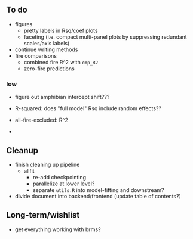 ## To do

- figures
    - pretty labels in Rsq/coef plots
    - faceting (i.e. compact multi-panel plots by suppressing redundant scales/axis labels)
- continue writing methods
- fire comparisons
    - combined fire R^2 with `cmp_R2`
	- zero-fire predictions

### low

- figure out amphibian intercept shift???
- R-squared: does "full model" Rsq include random effects??

- all-fire-excluded: R^2
- 
## Cleanup

- finish cleaning up pipeline
	- allfit
	   - re-add checkpointing
	   - parallelize at lower level?
	   - separate `utils.R` into model-fitting and downstream?
- divide document into backend/frontend (update table of contents?)

## Long-term/wishlist

- get everything working with brms?

